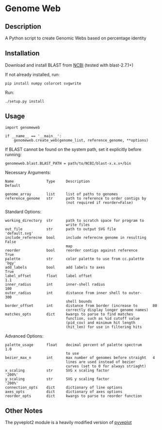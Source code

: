 # Genome Web

## Description

A Python script to create Genomic Webs based on percentage identity

## Installation

Download and install BLAST from [NCBI](ftp://ftp.ncbi.nlm.nih.gov/blast/executables/blast+)
(tested with blast-2.7.1+)

If not already installed, run:
	
	pip install numpy colorcet svgwrite

Run:

	./setup.py install

## Usage

	import genomeweb
	
	if __name__ == '__main__':
		genomeweb.create_web(genome_list, reference_genome, **options)

If BLAST cannot be found on the system path, set it explicitly before running:

	genomeweb.blast.BLAST_PATH = path/to/NCBI/blast-x.x.x+/bin
		
Necessary Arguments:

	Name               Type     Description                             Default
	
	genome_array       list     list of paths to genomes				
	reference_genome   str      path to reference to order contigs by
	                            (not required if reorder=False)

Standard Options:

	working_directory  str      path to scratch space for program to
	                            write files
	out_file           str      path to output SVG file                 'default.svg'
	include_referecne  bool     include referecne genome in resulting   False
	                            map							
	reorder            bool     reorder contigs against reference       True
	palette            str      color palette to use from cc.palette    'bgy'
	add_labels         bool     add labels to axes                      True
	label_offset       float    label offset                            1.1
	inner_radius       int      inner-shell radius                      100
	outer_radius       int      distance from inner shell to outer-     300
	                            shell bounds
	border_offset      int      distance from border (increase to       80
	                            correctly display longer genome names)
	matches_opts       dict     kwargs to parse to find matches 
	                            function, such as %id cutoff value
	                            (pid_cov) and minimum hit length
	                            (hit_len) for use in filtering hits
	                            
Advanced Options:

	palette_usage      float    decimal percent of palette spectrum     1.0
	                            to use
	bezier_max_n       int      max number of genomes before straight   4
	                            lines are used instead of bezier
	                            curves (set to 0 for always striaght)
	x_scaling          str      SVG x scaling factor                    '200%'
	y_scaling          str      SVG y scaling factor                    '200%'
	connection_opts    dict     dictionary of line options
	axes_opts          dict     dictionary of axes options
	reorder_opts       dict     kwargs to parse to reorder function
	
	


## Other Notes

The pyveplot2 module is a heavily modified version of [pyveplot](https://github.com/rgarcia-herrera/pyveplot)


